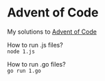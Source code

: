 # Advent of Code

My solutions to [Advent of Code](https://adventofcode.com/)

How to run .js files?<br>
`node 1.js`

How to run .go files?<br>
`go run 1.go`
